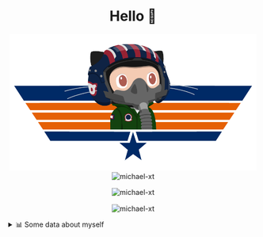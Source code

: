 <h1 align="center">Hello 👋</h1>


<p align="center"><img src="https://raw.githubusercontent.com/Michael-xT/Michael-xT/main/.github/topguntocat.png" width=500>
 <br>
<img src="https://komarev.com/ghpvc/?username=michael-xt&style=for-the-badge" alt="michael-xt" /> 
</p>

<p align="center"><img align="center" src="https://github-readme-stats.vercel.app/api/top-langs/?username=michael-xt&layout=compact&theme=dark&show_icons=true" alt="michael-xt" /></p>
<p align="center"><img align="center" src="https://github-readme-stats.vercel.app/api?username=michael-xt&show_icons=true&theme=dark&show_icons=true" alt="michael-xt" /></p>

<details align="left"><summary>📊 Some data about myself</summary>
<p>

<!--START_SECTION:waka-->
![Code Time](http://img.shields.io/badge/Code%20Time-1%2C828%20hrs%2027%20mins-blue)

**🐱 My GitHub Data** 

> 📦 4.0 MB Used in GitHub's Storage 
 > 
> 🏆 11 Contributions in the Year 2024
 > 
> 🚫 Not Opted to Hire
 > 
> 📜 12 Public Repositories 
 > 
> 🔑 30 Private Repositories 
 > 
📅 **I'm Most Productive on Thursday** 

```text
Monday                   136 commits         ████░░░░░░░░░░░░░░░░░░░░░   16.13 % 
Tuesday                  127 commits         ████░░░░░░░░░░░░░░░░░░░░░   15.07 % 
Wednesday                115 commits         ███░░░░░░░░░░░░░░░░░░░░░░   13.64 % 
Thursday                 185 commits         █████░░░░░░░░░░░░░░░░░░░░   21.95 % 
Friday                   75 commits          ██░░░░░░░░░░░░░░░░░░░░░░░   08.90 % 
Saturday                 107 commits         ███░░░░░░░░░░░░░░░░░░░░░░   12.69 % 
Sunday                   98 commits          ███░░░░░░░░░░░░░░░░░░░░░░   11.63 % 
```


📊 **This Week I Spent My Time On** 

```text
🕑︎ Time Zone: Europe/Bucharest

🔥 Editors: 
VS Code                  24 hrs 25 mins      █████████████████████████   99.17 % 
Visual Studio            12 mins             ░░░░░░░░░░░░░░░░░░░░░░░░░   00.83 % 

💻 Operating System: 
Mac                      15 hrs 24 mins      ████████████████░░░░░░░░░   62.56 % 
Windows                  9 hrs 13 mins       █████████░░░░░░░░░░░░░░░░   37.44 % 
```

**Timeline**

![Lines of Code chart](https://raw.githubusercontent.com/Michael-xT/Michael-xT/main/assets/bar_graph.png)


 Last Updated on 07/05/2024 00:43:45 UTC
<!--END_SECTION:waka-->
</p>
